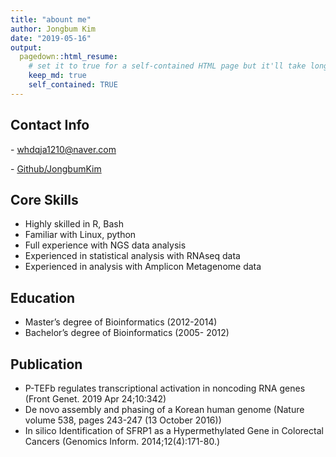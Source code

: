 ```yaml
---
title: "abount me"
author: Jongbum Kim
date: "2019-05-16"
output:
  pagedown::html_resume:
    # set it to true for a self-contained HTML page but it'll take longer to render
    keep_md: true
    self_contained: TRUE
---
```


Contact Info
--------------------------------------------------------------------------------

-<i class="fa fa-envelope"></i> whdqja1210@naver.com

-<i class="fa fa-github"></i> [Github/JongbumKim](https://github.com/JongbumKim)



Core Skills
-------------------------------------------------------------------
- Highly skilled in R, Bash
- Familiar with Linux, python
- Full experience with NGS data analysis
- Experienced in statistical analysis with RNAseq data
- Experienced in analysis with Amplicon Metagenome data


Education
--------------------------------------------------------------------------------
 - Master’s degree of Bioinformatics (2012-2014)
 - Bachelor’s degree of Bioinformatics (2005- 2012)


Publication
--------------------------------------------------------------------------------
 - P-TEFb regulates transcriptional activation in noncoding RNA genes (Front Genet. 2019 Apr 24;10:342)
 - De novo assembly and phasing of a Korean human genome (Nature volume 538, pages 243-247 (13 October 2016))
 - In silico Identification of SFRP1 as a Hypermethylated Gene in Colorectal Cancers (Genomics Inform. 2014;12(4):171-80.)

